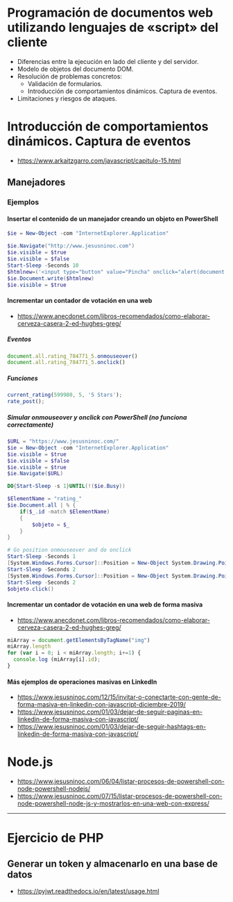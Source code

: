 # Programación de documentos web utilizando lenguajes de «script» del cliente
- Diferencias entre la ejecución en lado del cliente y del servidor.
- Modelo de objetos del documento DOM.
- Resolución de problemas concretos:
  - Validación de formularios.
  - Introducción de comportamientos dinámicos. Captura de eventos.
- Limitaciones y riesgos de ataques. 

# Introducción de comportamientos dinámicos. Captura de eventos
* https://www.arkaitzgarro.com/javascript/capitulo-15.html
## Manejadores
### Ejemplos
#### Insertar el contenido de un manejador creando un objeto en PowerShell
```PowerShell
$ie = New-Object -com "InternetExplorer.Application"

$ie.Navigate("http://www.jesusninoc.com")
$ie.visible = $true
$ie.visible = $false
Start-Sleep -Seconds 10
$htmlnew=('<input type="button" value="Pincha" onclick="alert(document.cookie);" />')
$ie.Document.write($htmlnew)
$ie.visible = $true
```
#### Incrementar un contador de votación en una web
* https://www.anecdonet.com/libros-recomendados/como-elaborar-cerveza-casera-2-ed-hughes-greg/
##### Eventos
```JavaScript
document.all.rating_784771_5.onmouseover()
document.all.rating_784771_5.onclick()
```
##### Funciones
```JavaScript
current_rating(599980, 5, '5 Stars');
rate_post();
```
##### Simular onmouseover y onclick con PowerShell (no funciona correctamente)
```PowerShell
$URL = "https://www.jesusninoc.com/"
$ie = New-Object -com "InternetExplorer.Application"
$ie.visible = $true
$ie.visible = $false
$ie.visible = $true
$ie.Navigate($URL)

DO{Start-Sleep -s 1}UNTIL(!($ie.Busy))

$ElementName = "rating_"
$ie.Document.all | % {
    if($_.id -match $ElementName)
    {
        $objeto = $_
    }
}

# Go position onmouseover and do onclick
Start-Sleep -Seconds 1
[System.Windows.Forms.Cursor]::Position = New-Object System.Drawing.Point(435,247)
Start-Sleep -Seconds 2
[System.Windows.Forms.Cursor]::Position = New-Object System.Drawing.Point(436,244)
Start-Sleep -Seconds 2
$objeto.click()
```
#### Incrementar un contador de votación en una web de forma masiva
* https://www.anecdonet.com/libros-recomendados/como-elaborar-cerveza-casera-2-ed-hughes-greg/
```JavaScript
miArray = document.getElementsByTagName("img")
miArray.length
for (var i = 0; i < miArray.length; i+=1) {
  console.log (miArray[i].id);
}
```

#### Más ejemplos de operaciones masivas en LinkedIn
* https://www.jesusninoc.com/12/15/invitar-o-conectarte-con-gente-de-forma-masiva-en-linkedin-con-javascript-diciembre-2019/
* https://www.jesusninoc.com/01/03/dejar-de-seguir-paginas-en-linkedin-de-forma-masiva-con-javascript/
* https://www.jesusninoc.com/01/03/dejar-de-seguir-hashtags-en-linkedin-de-forma-masiva-con-javascript/

# Node.js
* https://www.jesusninoc.com/06/04/listar-procesos-de-powershell-con-node-powershell-nodejs/
* https://www.jesusninoc.com/07/15/listar-procesos-de-powershell-con-node-powershell-node-js-y-mostrarlos-en-una-web-con-express/

----------------

# Ejercicio de PHP
## Generar un token y almacenarlo en una base de datos
* https://pyjwt.readthedocs.io/en/latest/usage.html
